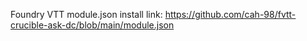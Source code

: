 Foundry VTT module.json install link: https://github.com/cah-98/fvtt-crucible-ask-dc/blob/main/module.json
